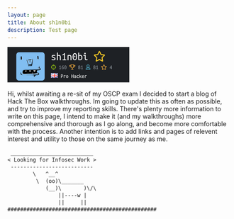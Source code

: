 ```yaml
---
layout: page
title: About sh1n0bi
description: Test page
---
```


![my HTB badge](/assets/img/sh1n.png)



Hi, whilst awaiting a re-sit of my OSCP exam I decided to start a blog of Hack The Box walkthroughs. Im going to update this as often as possible, and try to improve my reporting skills. There's plenty more information to write on this page,
I intend to make it (and my walkthroughs) more comprehensive and thorough as I go along, and become more comfortable with the process.
Another intention is to add links and pages of relevent interest and utility to those on the same journey as me.  

```
 __________________________
< Looking for Infosec Work >
 --------------------------
        \   ^__^
         \  (oo)\_______
            (__)\       )\/\
                ||----w |
                ||     ||
###############################################

```
